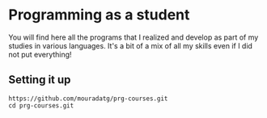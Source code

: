 # Programming as a student

You will find here all the programs that I realized and develop as part of my studies in various languages. It's a bit of a mix of all my skills even if I did not put everything!

## Setting it up

<pre><code>https://github.com/mouradatg/prg-courses.git</code>
<code>cd prg-courses.git</code></pre>
